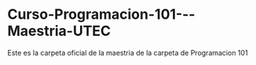# Curso-Programacion-101---Maestria-UTEC
Este es la carpeta oficial de la maestria de la carpeta de Programacion 101
